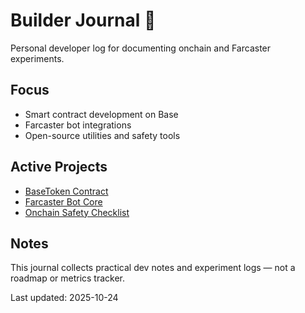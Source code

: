 # Builder Journal 🧭

Personal developer log for documenting onchain and Farcaster experiments.

## Focus
- Smart contract development on Base
- Farcaster bot integrations
- Open-source utilities and safety tools

## Active Projects
- [BaseToken Contract](https://github.com/Igorehadem/base-token-contract)
- [Farcaster Bot Core](https://github.com/Igorehadem/farcaster-bot-core)
- [Onchain Safety Checklist](https://github.com/Igorehadem/onchain-safety-checklist)

## Notes
This journal collects practical dev notes and experiment logs — not a roadmap or metrics tracker.

Last updated: 2025-10-24
